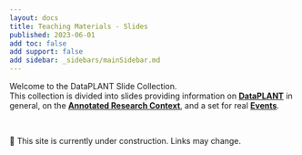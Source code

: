```yaml
---
layout: docs
title: Teaching Materials - Slides
published: 2023-06-01
add toc: false
add support: false
add sidebar: _sidebars/mainSidebar.md
---
```


Welcome to the DataPLANT Slide Collection.  
This collection is divided into slides providing information on **[DataPLANT](slides/DataPLANT.html)** in general, on the **[Annotated Research Context](slides/ARC.html)**, and a set for real **[Events](slides/Events.html)**.

<br>

:construction: This site is currently under construction. Links may change.


<!--
<hr>

## DataPLANT Overview

<iframe src="units/promotion_001_DataPLANT-Overview/promotion_001_DataPLANT-Overview.html" style="height:225px; width:400px;" ></iframe>

<a href="https://creativecommons.org/licenses/by/4.0/"><img src="../img/_logos/CreativeCommons/by.svg" style="height:15px"></a>  [Cristina Martins Rodrigues](https://orcid.org/0000-0002-4849-1537), [DataPLANT](https://nfdi4plants.org/)
📆 2023-03-24
[ :pencil2: Edit](https://github.com/nfdi4plants/nfdi4plants.knowledgebase/blob/main/src/docs/teaching-materials/units/promotion_001_DataPLANT-Overview/promotion_001_DataPLANT-Overview.md)

<hr>

## DataHUB Concept

<iframe src="units/lesson_030_BigPicture_ARC_DataPLANT/lesson_030_BigPicture_ARC_DataPLANT.html" style="height:225px; width:400px;" ></iframe>

<a href="https://creativecommons.org/licenses/by/4.0/"><img src="../img/_logos/CreativeCommons/by.svg" style="height:15px"></a>  [Cristina Martins Rodrigues](https://orcid.org/0000-0002-4849-1537), [DataPLANT](https://nfdi4plants.org/)
📆 2023-02-17
[ :pencil2: Edit](https://github.com/nfdi4plants/nfdi4plants.knowledgebase/blob/main/src/docs/teaching-materials/units/lesson_030_BigPicture_ARC_DataPLANT/lesson_030_BigPicture_ARC_DataPLANT.md)

<hr>

## ARC Structure

<iframe src="units/lesson_022_ARC_structure_DataPLANT/lesson_022_ARC_structure_DataPLANT.html" style="height:225px; width:400px;" ></iframe>

<a href="https://creativecommons.org/licenses/by/4.0/"><img src="../img/_logos/CreativeCommons/by.svg" style="height:15px"></a>  [Cristina Martins Rodrigues](https://orcid.org/0000-0002-4849-1537), [DataPLANT](https://nfdi4plants.org/)
📆 2023-02-17
[ :pencil2: Edit](https://github.com/nfdi4plants/nfdi4plants.knowledgebase/blob/main/src/docs/teaching-materials/units/lesson_022_ARC_structure_DataPLANT/lesson_022_ARC_structure_DataPLANT.md)

<hr>

## ARC Demo

<iframe src="units/promotion_arc-demo/promotion_arc-demo.html" style="height:225px; width:400px;" ></iframe>

<a href="https://creativecommons.org/licenses/by/4.0/"><img src="../img/_logos/CreativeCommons/by.svg" style="height:15px"></a>  [Dominik Brilhaus](https://orcid.org/0000-0001-9021-3197), [CEPLAS](https://ceplas.eu), [DataPLANT](https://nfdi4plants.org/)
📆 2023-02-02
[ :pencil2: Edit](https://github.com/nfdi4plants/nfdi4plants.knowledgebase/blob/main/src/docs/teaching-materials/units/promotion_arc-demo/promotion_arc-demo.md)

<hr>
-->